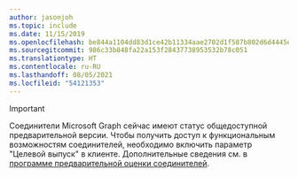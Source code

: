 ```yaml
---
author: jasonjoh
ms.topic: include
ms.date: 11/15/2019
ms.openlocfilehash: be844a1104dd83d1ce42b11334aae2702d1f587b802d6d4445efc84913d2fdc4
ms.sourcegitcommit: 986c33b848fa22a153f28437738953532b78c051
ms.translationtype: HT
ms.contentlocale: ru-RU
ms.lasthandoff: 08/05/2021
ms.locfileid: "54121353"
---
```

<!-- markdownlint-disable MD041-->

> [!IMPORTANT]
> Соединители Microsoft Graph сейчас имеют статус общедоступной предварительной версии. Чтобы получить доступ к функциональным возможностям соединителей, необходимо включить параметр "Целевой выпуск" в клиенте. Дополнительные сведения см. в [программе предварительной оценки соединителей](https://docs.microsoft.com/microsoftsearch/connectors-preview).
